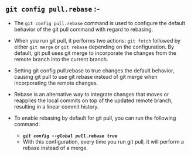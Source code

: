 ## `git config pull.rebase` :-
- The `git config pull.rebase` command is used to configure the default behavior of the git pull command with regard to rebasing.

- When you run git pull, it performs two actions: `git fetch` followed by either `git merge` or `git rebase` depending on the configuration. By default, git pull uses git merge to incorporate the changes from the remote branch into the current branch.

- Setting git config pull.rebase to true changes the default behavior, causing git pull to use git rebase instead of git merge when incorporating the remote changes.

- Rebase is an alternative way to integrate changes that moves or reapplies the local commits on top of the updated remote branch, resulting in a linear commit history.

- To enable rebasing by default for git pull, you can run the following command:
    - ***`git config --global pull.rebase true`***
    - With this configuration, every time you run git pull, it will perform a rebase instead of a merge.